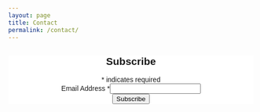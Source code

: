 ```yaml
---
layout: page
title: Contact
permalink: /contact/
---
```


<div id="mc_embed_shell">
  <link href="//cdn-images.mailchimp.com/embedcode/classic-061523.css" rel="stylesheet" type="text/css">
  <style type="text/css">
        #mc_embed_signup{background:#fff; false;clear:left; font:14px Helvetica,Arial,sans-serif; width: 500px; text-align:center;}
        /* Add your own Mailchimp form style overrides in your site stylesheet or in this style block.
           We recommend moving this block and the preceding CSS link to the HEAD of your HTML file. */
  </style>
  <div id="mc_embed_signup">
      <form action="https://mobilitedoucechablais.us9.list-manage.com/subscribe/post?u=d39326d816e89051053de172f&amp;id=115d5dd0ef&amp;f_id=00bfcde0f0" method="post" id="mc-embedded-subscribe-form" name="mc-embedded-subscribe-form" class="validate" target="_blank">
          <div id="mc_embed_signup_scroll"><h2>Subscribe</h2>
              <div class="indicates-required"><span class="asterisk">*</span> indicates required</div>
              <div class="mc-field-group"><label for="mce-EMAIL">Email Address <span class="asterisk">*</span></label><input type="email" name="EMAIL" class="required email" id="mce-EMAIL" required="" value=""><span id="mce-EMAIL-HELPERTEXT" class="helper_text"></span></div>
          <div id="mce-responses" class="clear foot">
              <div class="response" id="mce-error-response" style="display: none;"></div>
              <div class="response" id="mce-success-response" style="display: none;"></div>
          </div>
      <div style="position: absolute; left: -5000px;" aria-hidden="true">
          /* real people should not fill this in and expect good things - do not remove this or risk form bot signups */
          <input type="text" name="b_d39326d816e89051053de172f_115d5dd0ef" tabindex="-1" value="">
      </div>
          <div class="optionalParent">
              <div class="clear foot">
                  <input type="submit" name="subscribe" id="mc-embedded-subscribe" class="button" value="Subscribe">
              </div>
          </div>
      </div>
  </form>
  </div>
  <script type="text/javascript" src="//s3.amazonaws.com/downloads.mailchimp.com/js/mc-validate.js"></script>
  <script type="text/javascript">
    (function($) {
        window.fnames = new Array();
        window.ftypes = new Array();
        fnames[0]='EMAIL';
        ftypes[0]='email';
        fnames[1]='FNAME';
        ftypes[1]='text';
        fnames[2]='LNAME';
        ftypes[2]='text';
        fnames[3]='ADDRESS';
        ftypes[3]='address';
        fnames[4]='PHONE';
        ftypes[4]='phone';
        fnames[5]='BIRTHDAY';
        ftypes[5]='birthday';
      }(jQuery)
    );
    var $mcj = jQuery.noConflict(true);
  </script>
</div>
